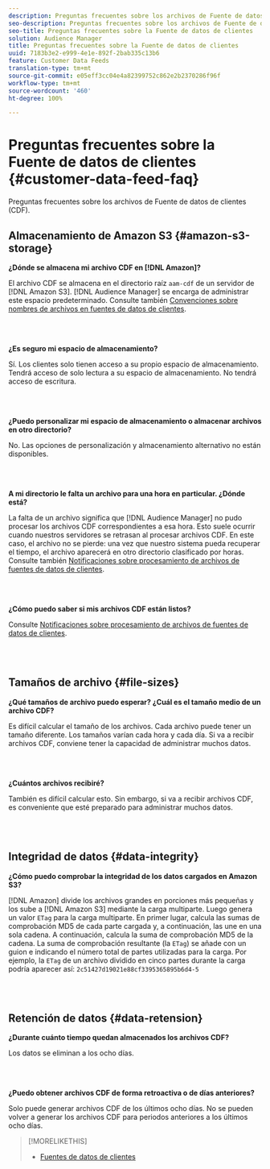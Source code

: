 ```yaml
---
description: Preguntas frecuentes sobre los archivos de Fuente de datos de clientes (CDF).
seo-description: Preguntas frecuentes sobre los archivos de Fuente de datos de clientes (CDF).
seo-title: Preguntas frecuentes sobre la Fuente de datos de clientes
solution: Audience Manager
title: Preguntas frecuentes sobre la Fuente de datos de clientes
uuid: 7183b3e2-e999-4e1e-892f-2bab335c13b6
feature: Customer Data Feeds
translation-type: tm+mt
source-git-commit: e05eff3cc04e4a82399752c862e2b2370286f96f
workflow-type: tm+mt
source-wordcount: '460'
ht-degree: 100%

---
```



# Preguntas frecuentes sobre la Fuente de datos de clientes {#customer-data-feed-faq}

Preguntas frecuentes sobre los archivos de Fuente de datos de clientes (CDF).

## Almacenamiento de Amazon S3 {#amazon-s3-storage}

**¿Dónde se almacena mi archivo CDF en [!DNL Amazon]?**

El archivo CDF se almacena en el directorio raíz `aam-cdf` de un servidor de [!DNL Amazon S3]. [!DNL Audience Manager] se encarga de administrar este espacio predeterminado. Consulte también [Convenciones sobre nombres de archivos en fuentes de datos de clientes](../features/cdf-files.md#cdf-naming-conventions).

<br> 

**¿Es seguro mi espacio de almacenamiento?**

Sí. Los clientes solo tienen acceso a su propio espacio de almacenamiento. Tendrá acceso de solo lectura a su espacio de almacenamiento. No tendrá acceso de escritura.

<br> 

**¿Puedo personalizar mi espacio de almacenamiento o almacenar archivos en otro directorio?**

No. Las opciones de personalización y almacenamiento alternativo no están disponibles.

<br> 

**A mi directorio le falta un archivo para una hora en particular. ¿Dónde está?**

La falta de un archivo significa que [!DNL Audience Manager] no pudo procesar los archivos CDF correspondientes a esa hora. Esto suele ocurrir cuando nuestros servidores se retrasan al procesar archivos CDF. En este caso, el archivo no se pierde: una vez que nuestro sistema pueda recuperar el tiempo, el archivo aparecerá en otro directorio clasificado por horas. Consulte también [Notificaciones sobre procesamiento de archivos de fuentes de datos de clientes](../features/cdf-files.md#cdf-file-processing-notifications).

<br> 

**¿Cómo puedo saber si mis archivos CDF están listos?**

Consulte [Notificaciones sobre procesamiento de archivos de fuentes de datos de clientes](../features/cdf-files.md#cdf-file-processing-notifications).

<br> 

## Tamaños de archivo {#file-sizes}

**¿Qué tamaños de archivo puedo esperar? ¿Cuál es el tamaño medio de un archivo CDF?**

Es difícil calcular el tamaño de los archivos. Cada archivo puede tener un tamaño diferente. Los tamaños varían cada hora y cada día. Si va a recibir archivos CDF, conviene tener la capacidad de administrar muchos datos.

<br> 

**¿Cuántos archivos recibiré?**

También es difícil calcular esto. Sin embargo, si va a recibir archivos CDF, es conveniente que esté preparado para administrar muchos datos.

<br> 

## Integridad de datos {#data-integrity}

**¿Cómo puedo comprobar la integridad de los datos cargados en Amazon S3?**

[!DNL Amazon] divide los archivos grandes en porciones más pequeñas y los sube a [!DNL Amazon S3] mediante la carga multiparte. Luego genera un valor `ETag` para la carga multiparte. En primer lugar, calcula las sumas de comprobación MD5 de cada parte cargada y, a continuación, las une en una sola cadena. A continuación, calcula la suma de comprobación MD5 de la cadena. La suma de comprobación resultante (la `ETag`) se añade con un guion e indicando el número total de partes utilizadas para la carga. Por ejemplo, la `ETag` de un archivo dividido en cinco partes durante la carga podría aparecer así: `2c51427d19021e88cf3395365895b6d4-5`

<br> 

## Retención de datos {#data-retension}

**¿Durante cuánto tiempo quedan almacenados los archivos CDF?**

Los datos se eliminan a los ocho días.

<br> 

**¿Puedo obtener archivos CDF de forma retroactiva o de días anteriores?**

Solo puede generar archivos CDF de los últimos ocho días. No se pueden volver a generar los archivos CDF para periodos anteriores a los últimos ocho días.

>[!MORELIKETHIS]
>
>* [Fuentes de datos de clientes](../features/cdf-files.md)

